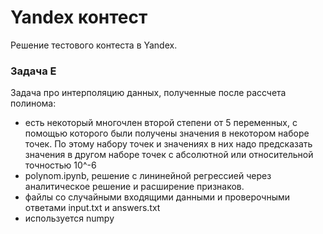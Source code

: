 # Yandex контест

Решение тестового контеста в Yandex.

### Задача E
Задача про интерполяцию данных, полученные после рассчета полинома:
- есть некоторый многочлен второй степени от 5 переменных, с помощью которого были получены значения в некотором наборе точек. По этому набору точек и значениях в них надо предсказать значения в другом наборе точек с абсолютной или относительной точностью 10^-6
- polynom.ipynb, решение с лининейной регрессией через аналитическое решение и расширение признаков.
- файлы со случайными входящими данными и проверочными ответами input.txt и answers.txt
- используется numpy